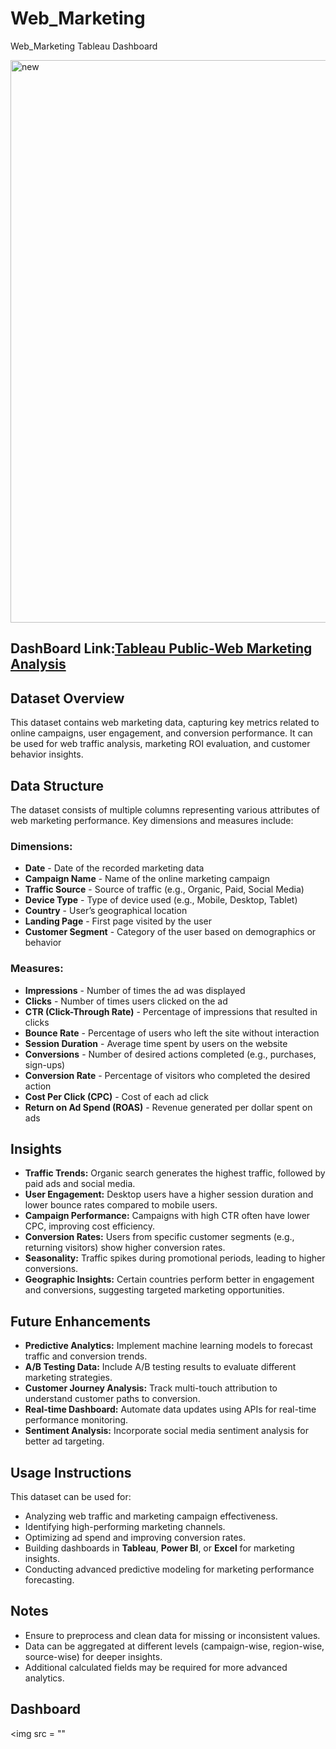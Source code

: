 # Web_Marketing
Web_Marketing Tableau Dashboard

<img width="900" alt="new" src="https://github.com/user-attachments/assets/3db938f3-2478-419d-a921-ed7bf2330ef8" />

## DashBoard Link:[Tableau Public-Web Marketing Analysis](https://public.tableau.com/app/profile/sharayu.ukirde/viz/WebMarketing_17382316243500/PAGESDASHBOARD?publish=yes)

## Dataset Overview
This dataset contains web marketing data, capturing key metrics related to online campaigns, user engagement, and conversion performance. It can be used for web traffic analysis, marketing ROI evaluation, and customer behavior insights.
## Data Structure
The dataset consists of multiple columns representing various attributes of web marketing performance. Key dimensions and measures include:

### Dimensions:
- **Date** - Date of the recorded marketing data
- **Campaign Name** - Name of the online marketing campaign
- **Traffic Source** - Source of traffic (e.g., Organic, Paid, Social Media)
- **Device Type** - Type of device used (e.g., Mobile, Desktop, Tablet)
- **Country** - User’s geographical location
- **Landing Page** - First page visited by the user
- **Customer Segment** - Category of the user based on demographics or behavior

### Measures:
- **Impressions** - Number of times the ad was displayed
- **Clicks** - Number of times users clicked on the ad
- **CTR (Click-Through Rate)** - Percentage of impressions that resulted in clicks
- **Bounce Rate** - Percentage of users who left the site without interaction
- **Session Duration** - Average time spent by users on the website
- **Conversions** - Number of desired actions completed (e.g., purchases, sign-ups)
- **Conversion Rate** - Percentage of visitors who completed the desired action
- **Cost Per Click (CPC)** - Cost of each ad click
- **Return on Ad Spend (ROAS)** - Revenue generated per dollar spent on ads

## Insights
- **Traffic Trends:** Organic search generates the highest traffic, followed by paid ads and social media.
- **User Engagement:** Desktop users have a higher session duration and lower bounce rates compared to mobile users.
- **Campaign Performance:** Campaigns with high CTR often have lower CPC, improving cost efficiency.
- **Conversion Rates:** Users from specific customer segments (e.g., returning visitors) show higher conversion rates.
- **Seasonality:** Traffic spikes during promotional periods, leading to higher conversions.
- **Geographic Insights:** Certain countries perform better in engagement and conversions, suggesting targeted marketing opportunities.

## Future Enhancements
- **Predictive Analytics:** Implement machine learning models to forecast traffic and conversion trends.
- **A/B Testing Data:** Include A/B testing results to evaluate different marketing strategies.
- **Customer Journey Analysis:** Track multi-touch attribution to understand customer paths to conversion.
- **Real-time Dashboard:** Automate data updates using APIs for real-time performance monitoring.
- **Sentiment Analysis:** Incorporate social media sentiment analysis for better ad targeting.

## Usage Instructions
This dataset can be used for:
- Analyzing web traffic and marketing campaign effectiveness.
- Identifying high-performing marketing channels.
- Optimizing ad spend and improving conversion rates.
- Building dashboards in **Tableau**, **Power BI**, or **Excel** for marketing insights.
- Conducting advanced predictive modeling for marketing performance forecasting.

## Notes
- Ensure to preprocess and clean data for missing or inconsistent values.
- Data can be aggregated at different levels (campaign-wise, region-wise, source-wise) for deeper insights.
- Additional calculated fields may be required for more advanced analytics.

## Dashboard

<img src = ""
